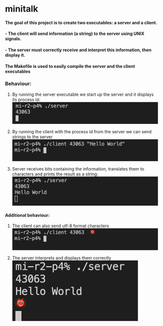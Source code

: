 # minitalk

#### The goal of this project is to create two executables: a server and a client.

#### - The client will send information (a string) to the server using UNIX signals.

#### - The server must correctly receive and interpret this information, then display it.

#### The Makefile is used to easily compile the server and the client executables

### Behaviour:

1) By running the server executable we start up the server and it displays its process id:
![](images/server_start.png)

2) By running the client with the process id from the server we can send strings to the server
![](images/client_base.png)

3) Server receives bits containing the information, translates them to characters and prints the result as a string:
![](images/server_base.png)

#### Additional behaviour:
1) The client can also send utf-8 format characters
![](images/client_bonus.png)

2) The server interprets and displays them correctly <br />
![](images/server_bonus.png)

